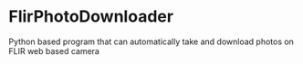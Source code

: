 # FlirPhotoDownloader
Python based program that can automatically take and download photos on FLIR web based camera
